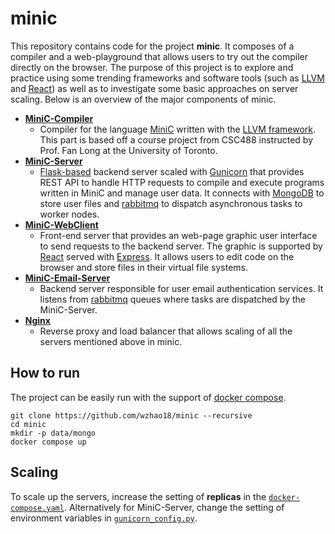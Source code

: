 # minic

This repository contains code for the project **minic**. It composes of a compiler and a web-playground that allows users to try out the compiler directly on the browser. The purpose of this project is to explore and practice using some trending frameworks and software tools (such as [LLVM](https://github.com/llvm/llvm-project) and [React](https://reactjs.org/)) as well as to investigate some basic approaches on server scaling. Below is an overview of the major components of minic.

* [**MiniC-Compiler**](https://github.com/wzhao18/minic_compiler/tree/f4328fdb4d128ade29c08322a323bce87f4d17d3)
  * Compiler for the language [MiniC](https://github.com/wzhao18/minic_compiler/tree/f4328fdb4d128ade29c08322a323bce87f4d17d3) written with the [LLVM framework](https://github.com/llvm/llvm-project). This part is based off a course project from CSC488 instructed by Prof. Fan Long at the University of Toronto.
* [**MiniC-Server**](https://github.com/wzhao18/minic/tree/master/minic_server)
  * [Flask-based](https://flask.palletsprojects.com/en/2.0.x/) backend server scaled with [Gunicorn](https://gunicorn.org/) that provides REST API to handle HTTP requests to compile and execute programs written in MiniC and manage user data. It connects with [MongoDB](https://www.mongodb.com/) to store user files and [rabbitmq](https://www.rabbitmq.com/) to dispatch asynchronous tasks to worker nodes.
* [**MiniC-WebClient**](https://github.com/wzhao18/minic/tree/master/minic_webclient)
  * Front-end server that provides an web-page graphic user interface to send requests to the backend server. The graphic is supported by [React](https://reactjs.org/) served with [Express](https://expressjs.com/). It allows users to edit code on the browser and store files in their virtual file systems.
* [**MiniC-Email-Server**](https://github.com/wzhao18/minic/tree/master/minic_email_server)
  * Backend server responsible for user email authentication services. It listens from [rabbitmq](https://www.rabbitmq.com/) queues where tasks are dispatched by the  MiniC-Server.
* [**Nginx**](https://github.com/wzhao18/minic/tree/master/nginx)
  * Reverse proxy and load balancer that allows scaling of all the servers mentioned above in minic. 

## How to run ##

The project can be easily run with the support of [docker compose](https://docs.docker.com/compose/). 

```
git clone https://github.com/wzhao18/minic --recursive
cd minic
mkdir -p data/mongo
docker compose up
```
## Scaling ##

To scale up the servers, increase the setting of **replicas** in the [`docker-compose.yaml`](https://github.com/wzhao18/minic/blob/master/docker-compose.yaml). Alternatively for MiniC-Server, change the setting of environment variables in [`gunicorn_config.py`](https://github.com/wzhao18/minic/blob/master/minic_server/config/gunicorn_config.py).

